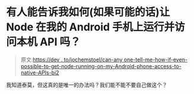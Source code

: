 # 有人能告诉我如何(如果可能的话)让 Node 在我的 Android 手机上运行并访问本机 API 吗？

> 原文:[https://dev . to/jochemstoel/can-any one-tell-me-how-if-even-possible-to-get-node-running-on-my-Android-phone-access-to-native-APIs-bi2](https://dev.to/jochemstoel/can-anyone-tell-me-how-if-even-possible-to-get-node-running-on-my-android-phone-with-access-to-native-apis-bi2)

我知道泰莫，但这真的是唯一的办法吗？我们能不能不要自己做这个？
